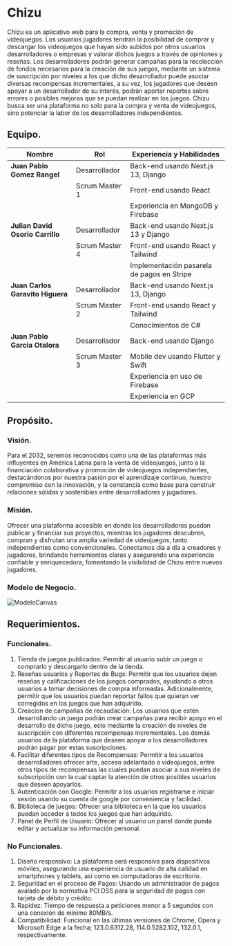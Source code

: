 # Chizu

Chizu es un aplicativo web para la compra, venta y promoción de videojuegos. Los usuarios jugadores tendrán la posibilidad de comprar y descargar los videojuegos que hayan sido subidos por otros usuarios desarrolladores o empresas y valorar dichos juegos a través de opiniones y reseñas. Los desarrolladores podrán generar campañas para la recolección de fondos necesarios para la creación de sus juegos, mediante un sistema de suscripción por niveles a los que dicho desarrollador puede asociar diversas recompensas incrementales, a su vez, los jugadores que deseen apoyar a un desarrollador de su interés, podrán aportar reportes sobre errores o posibles mejoras que se puedan realizar en los juegos. Chizu busca ser una  plataforma no solo para la compra y venta de videojuegos, sino potenciar la labor de los desarrolladores independientes.


## Equipo.

| Nombre                         | Rol           | Experiencia y Habilidades                              |
|--------------------------------|---------------|--------------------------------------------------------|
| **Juan Pablo Gomez Rangel**        | Desarrollador | Back-end usando Next.js 13, Django                   |
|                                | Scrum Master 1| Front-end usando React                               |
|                                |               | Experiencia en MongoDB y Firebase                    |
| **Julian David Osorio Carrillo**  | Desarrollador | Back-end usando Next.js 13 y Django                  |
|                                | Scrum Master 4| Front-end usando React y Tailwind                    |
|                                |               | Implementación pasarela de pagos en Stripe           |
| **Juan Carlos Garavito Higuera**   | Desarrollador | Back-end usando Next.js 13, Django                   |
|                                | Scrum Master 2| Front-end usando React y Tailwind                    |
|                                |               | Conocimientos de C#                                  |
| **Juan Pablo Garcia Otalora**      | Desarrollador | Back-end usando Django                               |
|                                | Scrum Master 3| Mobile dev usando Flutter y Swift                    |
|                                |               | Experiencia en uso de Firebase                       |
|                                |               | Experiencia en GCP                                   |


## Propósito.
### Visión.
Para el 2032, seremos reconocidos como una de las plataformas más influyentes en América Latina para la venta de videojuegos, junto a la financiación colaborativa y promoción de videojuegos independientes, destacándonos por nuestra pasión por el aprendizaje continuo, nuestro compromiso con la innovación, y la constancia como base para construir relaciones sólidas y sostenibles entre desarrolladores y jugadores. 

### Misión.
Ofrecer una plataforma accesible en donde los desarrolladores puedan publicar y financiar sus proyectos, mientras los jugadores descubren, compran y disfrutan una amplia variedad de videojuegos, tanto independientes como convencionales. Conectamos día a día a creadores y jugadores, brindando herramientas claras y asegurando una experiencia confiable y enriquecedora, fomentando la visibilidad de Chizu entre nuevos jugadores. 

### Modelo de Negocio.
![ModeloCanvas](https://github.com/user-attachments/assets/1f2333b3-4c22-4e08-954c-8a0f82992694)


## Requerimientos.
### Funcionales.
1. Tienda de juegos publicados: Permitir al usuario subir un juego o comprarlo y descargarlo dentro de la tienda.
2. Reseñas usuarios y Reportes de Bugs: Permitir que los usuarios dejen reseñas y calificaciones de los juegos comprados, ayudando a otros usuarios a tomar decisiones de compra informadas. Adicionalmente, permitir que los usuarios puedan reportar fallos que quieran ver corregidos en los juegos que han adquirido.
3. Creacion de campañas de recaudación: Los usuarios que estén desarrollando un juego podrán crear campañas para recibir apoyo en el desarrollo de dicho juego, esto mediante la creación de niveles de suscripción con diferentes recompensas incrementales. Los demás usuarios de la plataforma que deseen apoyar a los desarrolladores podrán pagar por estas suscripciones.
4. Facilitar diferentes tipos de Recompensas: Permitir a los usuarios desarrolladores ofrecer arte, acceso adelantado a videojuegos, entre otros tipos de recompensas las cuales puedan asociar a sus niveles de subscripción con la cual captar la atención de otros posibles usuarios que deseen apoyarlos.
5. Autenticación con Google: Permitir a los usuarios registrarse e iniciar sesión usando su cuenta de google por conveniencia y facilidad.
6. Biblioteca de juegos: Ofrecer una biblioteca en la que los usuarios puedan acceder a todos los juegos que han adquirido.
7. Panel de Perfil de Usuario: Ofrecer al usuario un panel donde pueda editar y actualizar su información personal.

### No Funcionales.
1. Diseño responsivo: La plataforma será responsiva para dispositivos móviles, asegurando una experiencia de usuario de alta calidad en smartphones y tablets, así como en computadoras de escritorio.
2. Seguridad en el proceso de Pagos: Usando un administrador de pagos avalado por la normativa PCI DSS para la seguridad de pagos con tarjeta de débito y crédito. 
3. Rapidez: Tiempo de respuesta a peticiones menor a 5 segundos con una conexión de mínimo 80MB/s.
4. Compatibilidad: Funcional en las últimas versiones de Chrome, Opera y Microsoft Edge a la fecha; 123.0.6312.28, 114.0.5282.102, 132.0.1, respectivamente.
